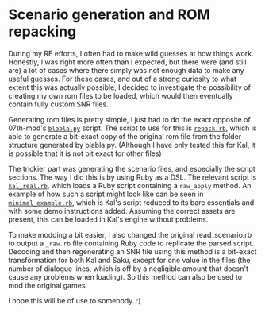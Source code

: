 # Scenario generation and ROM repacking

During my RE efforts, I often had to make wild guesses at how things work. Honestly, I was right more often than I expected, but there were (and still are) a lot of cases where there simply was not enough data to make any useful guesses. For these cases, and out of a strong curiosity to what extent this was actually possible, I decided to investigate the possibility of creating my own rom files to be loaded, which would then eventually contain fully custom SNR files.

Generating rom files is pretty simple, I just had to do the exact opposite of 07th-mod's [`blabla.py`](https://github.com/07th-mod/enter_extractor/blob/master/blabla.py) script. The script to use for this is [`repack.rb`](https://gitlab.com/Neurochitin/kaleido/-/blob/saku/rom-repack/repack.rb), which is able to generate a bit-exact copy of the original rom file from the folder structure generated by blabla.py. (Although I have only tested this for Kal, it is possible that it is not bit exact for other files)

The trickier part was generating the scenario files, and especially the script sections. The way I did this is by using Ruby as a DSL. The relevant script is [`kal_real.rb`](https://gitlab.com/Neurochitin/kaleido/-/blob/saku/rom-repack/kal_real.rb), which loads a Ruby script containing a `raw_apply` method. An example of how such a script might look like can be seen in [`minimal_example.rb`](https://gitlab.com/Neurochitin/kaleido/-/blob/saku/rom-repack/minimal_example.rb), which is Kal's script reduced to its bare essentials and with some demo instructions added. Assuming the correct assets are present, this can be loaded in Kal's engine without problems.

To make modding a bit easier, I also changed the original read_scenario.rb to output a `_raw.rb` file containing Ruby code to replicate the parsed script. Decoding and then regenerating an SNR file using this method is a bit-exact transformation for both Kal and Saku, except for one value in the files (the number of dialogue lines, which is off by a negligible amount that doesn't cause any problems when loading). So this method can also be used to mod the original games.

I hope this will be of use to somebody. :)

